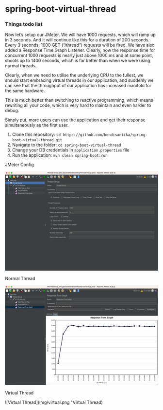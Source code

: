 # spring-boot-virtual-thread

### Things todo list

Now let’s setup our JMeter. We will have 1000 requests, which will ramp up in 3 seconds. And it will continue like this
for a duration of 200 seconds. Every 3 seconds, 1000 GET (“/thread”) requests will be fired. We have also added a
Response Time Graph Listener.
Clearly, now the response time for concurrent 1000 requests is nearly just above 1000 ms and at some point, shoots up to
1400 seconds, which is far better than when we were using normal threads.

Clearly, when we need to utilise the underlying CPU to the fullest, we should start embracing virtual threads in our
application, and suddenly we can see that the throughput of our application has increased manifold for the same
hardware.

This is much better than switching to reactive programming, which means rewriting all your code, which is very hard to
maintain and even harder to debug.

Simply put, more users can use the application and get their response simultaneously as the first user.

1. Clone this repository: `cd https://github.com/hendisantika/spring-boot-virtual-thread.git`
2. Navigate to the folder: `cd spring-boot-virtual-thread`
3. Change your DB credentials in `application.properties` file
4. Run the application: `mvn clean spring-boot:run`

JMeter Config

![JMeter Config](img/config.png)

Normal Thread

![Normal Thread](img/normal.png "Normal Thread")

Virtual Thread

![Virtual Thread](img/virtual.png "Virtual Thread)
